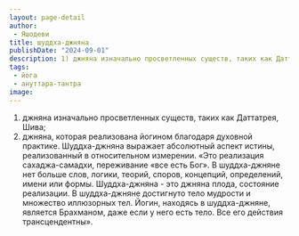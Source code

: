```yaml
---
layout: page-detail
author:
 - Яшодеви
title: шуддха-джняна
publishDate: "2024-09-01"
description: 1) джняна изначально просветленных существ, таких как Даттатрея, Шива;
tags:
 - йога
 - ануттара-тантра
image: 
---
```


1) джняна изначально просветленных существ, таких как Даттатрея, Шива;
2) джняна, которая реализована йогином благодаря духовной практике. Шуддха-джняна выражает абсолютный аспект истины, реализованный в относительном измерении.
 «Это реализация сахаджа-самадхи, переживание «все есть Бог». В шуддха-джняне нет больше слов, логики, теорий, споров, концепций, определений, имени или формы. Шуддха-джняна - это джняна плода, состояние реализации. В шуддха-джняне достигнуто тело мудрости и множество иллюзорных тел. Йогин, находясь в шуддха-джняне, является Брахманом, даже если у него есть тело. Все его действия трансцендентны».


